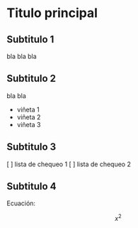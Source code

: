 # Titulo principal

## Subtitulo 1

bla bla bla

## Subtitulo 2

bla bla

* viñeta 1
* viñeta 2
* viñeta 3

## Subtitulo 3

[ ] lista de chequeo 1
[ ] lista de chequeo 2

## Subtitulo 4

Ecuación:

$$ x^2 $$

